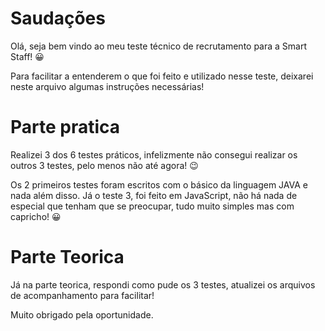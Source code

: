 # Saudações 

Olá, seja bem vindo ao meu teste técnico de recrutamento para a Smart Staff! 😀

Para facilitar a entenderem o que foi feito e utilizado nesse teste, deixarei neste arquivo algumas instruções necessárias!


# Parte pratica 

Realizei 3 dos 6 testes práticos, infelizmente não consegui realizar os outros 3 testes, pelo menos não até agora! 😉

Os 2 primeiros testes foram escritos com o básico da linguagem JAVA e nada além disso. Já o teste 3, foi feito em JavaScript, não há nada de especial que tenham que se preocupar, tudo muito simples mas com capricho! 😀

# Parte Teorica

Já na parte teorica, respondi como pude os 3 testes, atualizei os arquivos de acompanhamento para facilitar!

Muito obrigado pela oportunidade.